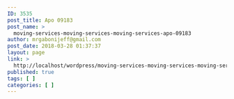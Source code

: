 ```yaml
---
ID: 3535
post_title: Apo 09183
post_name: >
  moving-services-moving-services-moving-services-apo-09183
author: mrgabonijeff@gmail.com
post_date: 2018-03-28 01:37:37
layout: page
link: >
  http://localhost/wordpress/moving-services-moving-services-moving-services-apo-09183/
published: true
tags: [ ]
categories: [ ]
---
```

